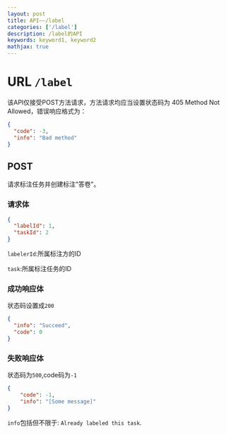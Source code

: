 ```yaml
---
layout: post
title: API——/label
categories: ['/label']
description: /label的API
keywords: keyword1, keyword2
mathjax: true
---
```

# URL `/label`
该API仅接受POST方法请求，方法请求均应当设置状态码为 405 Method Not Allowed，错误响应格式为：
```json
{
  "code": -3,
  "info": "Bad method"
}
```
## POST

请求标注任务并创建标注"答卷"。

### 请求体
```json
{
  "labelId": 1,
  "taskId": 2
}
```
`labelerId`:所属标注方的ID

`task`:所属标注任务的ID

### 成功响应体

状态码设置成`200`

```json
{
  "info": "Succeed",
  "code": 0
}
```
### 失败响应体
状态码为`500`,code码为`-1`
```json
{
    "code": -1,
    "info": "[Some message]"
}
```

`info`包括但不限于: `Already labeled this task`.